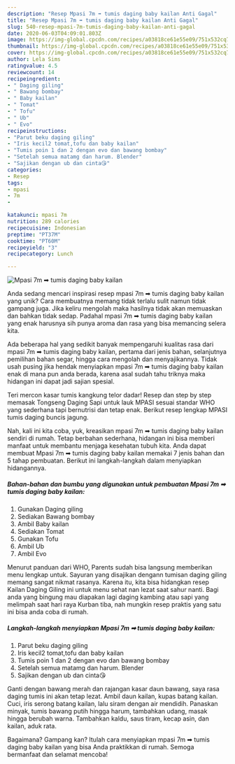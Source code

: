 ```yaml
---
description: "Resep Mpasi 7m ➡ tumis daging baby kailan Anti Gagal"
title: "Resep Mpasi 7m ➡ tumis daging baby kailan Anti Gagal"
slug: 540-resep-mpasi-7m-tumis-daging-baby-kailan-anti-gagal
date: 2020-06-03T04:09:01.803Z
image: https://img-global.cpcdn.com/recipes/a03818ce61e55e09/751x532cq70/mpasi-7m-➡-tumis-daging-baby-kailan-foto-resep-utama.jpg
thumbnail: https://img-global.cpcdn.com/recipes/a03818ce61e55e09/751x532cq70/mpasi-7m-➡-tumis-daging-baby-kailan-foto-resep-utama.jpg
cover: https://img-global.cpcdn.com/recipes/a03818ce61e55e09/751x532cq70/mpasi-7m-➡-tumis-daging-baby-kailan-foto-resep-utama.jpg
author: Lela Sims
ratingvalue: 4.5
reviewcount: 14
recipeingredient:
- " Daging giling"
- " Bawang bombay"
- " Baby kailan"
- " Tomat"
- " Tofu"
- " Ub"
- " Evo"
recipeinstructions:
- "Parut beku daging giling"
- "Iris kecil2 tomat,tofu dan baby kailan"
- "Tumis poin 1 dan 2 dengan evo dan bawang bombay"
- "Setelah semua matamg dan harum. Blender"
- "Sajikan dengan ub dan cinta😘"
categories:
- Resep
tags:
- mpasi
- 7m
- 

katakunci: mpasi 7m  
nutrition: 289 calories
recipecuisine: Indonesian
preptime: "PT37M"
cooktime: "PT60M"
recipeyield: "3"
recipecategory: Lunch

---
```



![Mpasi 7m ➡ tumis daging baby kailan](https://img-global.cpcdn.com/recipes/a03818ce61e55e09/751x532cq70/mpasi-7m-➡-tumis-daging-baby-kailan-foto-resep-utama.jpg)

Anda sedang mencari inspirasi resep mpasi 7m ➡ tumis daging baby kailan yang unik? Cara membuatnya memang tidak terlalu sulit namun tidak gampang juga. Jika keliru mengolah maka hasilnya tidak akan memuaskan dan bahkan tidak sedap. Padahal mpasi 7m ➡ tumis daging baby kailan yang enak harusnya sih punya aroma dan rasa yang bisa memancing selera kita.

Ada beberapa hal yang sedikit banyak mempengaruhi kualitas rasa dari mpasi 7m ➡ tumis daging baby kailan, pertama dari jenis bahan, selanjutnya pemilihan bahan segar, hingga cara mengolah dan menyajikannya. Tidak usah pusing jika hendak menyiapkan mpasi 7m ➡ tumis daging baby kailan enak di mana pun anda berada, karena asal sudah tahu triknya maka hidangan ini dapat jadi sajian spesial.

Teri mercon kasar tumis kangkung telor dadar! Resep dan step by step memasak Tongseng Daging Sapi untuk lauk MPASI sesuai standar WHO yang sederhana tapi bernutrisi dan tetap enak. Berikut resep lengkap MPASI tumis daging buncis jagung.


Nah, kali ini kita coba, yuk, kreasikan mpasi 7m ➡ tumis daging baby kailan sendiri di rumah. Tetap berbahan sederhana, hidangan ini bisa memberi manfaat untuk membantu menjaga kesehatan tubuh kita. Anda dapat membuat Mpasi 7m ➡ tumis daging baby kailan memakai 7 jenis bahan dan 5 tahap pembuatan. Berikut ini langkah-langkah dalam menyiapkan hidangannya.

<!--inarticleads1-->

##### Bahan-bahan dan bumbu yang digunakan untuk pembuatan Mpasi 7m ➡ tumis daging baby kailan:

1. Gunakan  Daging giling
1. Sediakan  Bawang bombay
1. Ambil  Baby kailan
1. Sediakan  Tomat
1. Gunakan  Tofu
1. Ambil  Ub
1. Ambil  Evo


Menurut panduan dari WHO, Parents sudah bisa langsung memberikan menu lengkap untuk. Sayuran yang disajikan dengann tumisan daging giling memang sangat nikmat rasanya. Karena itu, kita bisa hidangkan resep Kailan Daging Giling ini untuk menu sehat nan lezat saat sahur nanti. Bagi anda yang bingung mau diapakan lagi daging kambing atau sapi yang melimpah saat hari raya Kurban tiba, nah mungkin resep praktis yang satu ini bisa anda coba di rumah. 

<!--inarticleads2-->

##### Langkah-langkah menyiapkan Mpasi 7m ➡ tumis daging baby kailan:

1. Parut beku daging giling
1. Iris kecil2 tomat,tofu dan baby kailan
1. Tumis poin 1 dan 2 dengan evo dan bawang bombay
1. Setelah semua matamg dan harum. Blender
1. Sajikan dengan ub dan cinta😘


Ganti dengan bawang merah dan rajangan kasar daun bawang, saya rasa daging tumis ini akan tetap lezat. Ambil daun kailan, kupas batang kailan. Cuci, iris serong batang kailan, lalu siram dengan air mendidih. Panaskan minyak, tumis bawang putih hingga harum, tambahkan udang, masak hingga berubah warna. Tambahkan kaldu, saus tiram, kecap asin, dan kailan, aduk rata. 

Bagaimana? Gampang kan? Itulah cara menyiapkan mpasi 7m ➡ tumis daging baby kailan yang bisa Anda praktikkan di rumah. Semoga bermanfaat dan selamat mencoba!
